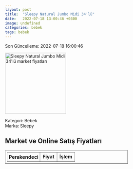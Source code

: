 ```yaml
---
layout: post
title:  "Sleepy Natural Jumbo Midi 34'lü"
date:   2022-07-18 13:00:46 +0300
image: undefined
categories: bebek
tags: bebek
---
```


Son Güncelleme: 2022-07-18 16:00:46

<img src="undefined" width="200" alt="Sleepy Natural Jumbo Midi 34'lü market fiyatları" />

Kategori: Bebek
<br />
Marka: Sleepy

<h2>Market ve Online Satış Fiyatları</h2>

<table border="1" style="padding: 5px;width:80%;">
  <tr>
    <td style="padding: 5px;"><strong>Perakendeci</strong></td>
    <td><strong>Fiyat</strong></td>
    <td><strong>İşlem</strong></td>
  </tr>
  
</table>

